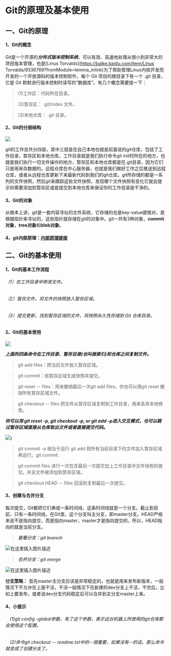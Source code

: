# Git的原理及基本使用

## 一、Git的原理

#### 1、Git的概念

Git是一个开源的***分布式版本控制系统***，可以有效、高速地处理从很小到非常大的项目版本管理，也是[Linus Torvalds](https://baike.baidu.com/item/Linus Torvalds/9336769?fromModule=lemma_inlink)为了帮助管理Linux内核开发而开发的一个开放源码的版本控制软件，每个 Git 项目的根目录下有一个 .git 目录，它是 Git 默默进行版本控制时读写的“数据库”。有几个概念需要提一下：  

> (1)工作区：代码所在目录。

> (2)暂存区： .git/index 文件。

> (3)本地仓库： .git 目录。

#### 2、Git的分层结构

![](C:\Users\LENOVO\Desktop\GitHub第三次作业（不能删！）\图片1.png)

git的工作总共分四层，其中三层是在自己本地也就是前面说的git仓库，包括了工作目录，暂存区和本地仓库，工作目录就是我们执行命令git init时所在的地方，也就是我们执行一切文件操作的地方，暂存区和本地仓库都是在.git目录，因为它们只是用来存数据的。远程仓库在中心服务器，也就是我们做好工作之后推送到远程仓库，或者从远程仓库更新下来最新代码到我们的git仓库。git所存储的都是一系列的文件快照，然后git来跟踪这些文件快照，发现哪个文件快照有变化它就会提示你需要添加到暂存区或是提交到本地仓库来保证你的工作目录是干净的。  

#### 3、Git的对象

从根本上讲，git是一套内容寻址的文件系统，它存储的也是key-value键值对，是根据指针来寻址的，这些指针就存储在git的对象中。git一共有3种对象，**commit对象**，**tree对象**和**blob对象**。  

#### 4、git内部原理：[内部原理链接](http://www.open-open.com/lib/view/open1328070620202.html)


## 二、Git的基本使用

#### 1、Git的基本工作流程

###### （1）在工作目录中修改文件。

###### （2）暂存文件，将文件的快照放入暂存区域。

###### （3）提交更新，找到暂存区域的文件，将快照永久性存储到 Git 仓库目录。

#### 2、Git的基本使用

![](C:\Users\LENOVO\Desktop\GitHub第三次作业（不能删！）\v2-0072de93344d98ef70dbf0ba7505d073_720w.png)

***上面的四条命令在工作目录、暂存目录(也叫做索引)和仓库之间复制文件。***

> git add files：把当前文件放入暂存区域。

> git commit：给暂存区域生成快照并提交。

> git reset -- files：用来撤销最后一次git add files，你也可以用git reset 撤销所有暂存区域文件。

> git checkout -- files 把文件从暂存区域复制到工作目录，用来丢弃本地修改。

***你可以用 git reset -p, git checkout -p, or git add -p进入交互模式，也可以跳过暂存区域直接从仓库取出文件或者直接提交代码。***

![](C:\Users\LENOVO\Desktop\GitHub第三次作业（不能删！）\v2-5afb12c1af95c1e1ba243546fe78a9b8_720w.png))

> git commit -a 相当于运行 git add 把所有当前目录下的文件加入暂存区域再运行。git commit.

> git commit files 进行一次包含最后一次提交加上工作目录中文件快照的提交。并且文件被添加到暂存区域。

> git checkout HEAD -- files 回滚到复制最后一次提交。

#### 3、创建与合并分支

每次提交，Git都把它们串成一条时间线，这条时间线就是一个分支。截止到目前，只有一条时间线，在Git里，这个分支叫主分支，即master分支。HEAD严格来说不是指向提交，而是指向master，master才是指向提交的，所以，HEAD指向的就是当前分支。

> ***查看分支：git branch***

![在这里插入图片描述](https://img-blog.csdnimg.cn/20210304155621185.png?x-oss-process=image/watermark,type_ZmFuZ3poZW5naGVpdGk,shadow_10,text_aHR0cHM6Ly9ibG9nLmNzZG4ubmV0L3FxXzQ0MDk0Mjk2,size_16,color_FFFFFF,t_70)

> ***合并分支：git merge***

![在这里插入图片描述](https://img-blog.csdnimg.cn/20210304160819821.png?x-oss-process=image/watermark,type_ZmFuZ3poZW5naGVpdGk,shadow_10,text_aHR0cHM6Ly9ibG9nLmNzZG4ubmV0L3FxXzQ0MDk0Mjk2,size_16,color_FFFFFF,t_70)

**分支策略：** 首先master主分支应该是非常稳定的，也就是用来发布新版本，一般情况下不允许在上面干活，干活一般情况下在新建的dev分支上干活，干完后，比如上要发布，或者说dev分支代码稳定后可以合并到主分支master上来。

#### 4、小提示

######  (1)git config -global参数，有了这个参数，表示这台机器上所使用的git仓库都会使用这个配置。

######  (2)命令git checkout -- readme.txt中的--很重要，如果没有--的话，那么命令就变成了创建分支了。

